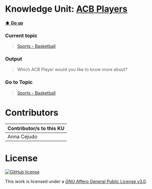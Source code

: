 # Knowledge Unit: [ACB Players](../../knowledge_units/sports-basketball/acb-players.md)

#### [:arrow_up: Go up](../../topics/sports-basketball.md)
### Current topic
> [Sports - Basketball](../../topics/sports-basketball.md)
### Output
> Which ACB Player would you like to know more about?
### Go to Topic
> [Sports - Basketball](../../topics/sports-basketball.md)


# Contributors

| Contributor/s to this KU |
| - | 
| Anna Cejudo |

# License
[![GitHub license](https://img.shields.io/github/license/inbrainz/cerebro)](https://github.com/inbrainz/cerebro/blob/master/LICENSE)

This work is licensed under a [GNU Affero General Public License v3.0](https://www.gnu.org/licenses/agpl-3.0.txt).